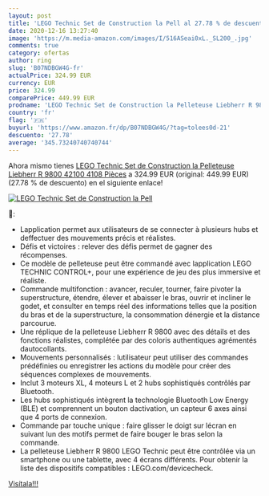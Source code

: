 ```yaml
---
layout: post
title: 'LEGO Technic Set de Construction la Pell al 27.78 % de descuento'
date: 2020-12-16 13:27:40
image: 'https://m.media-amazon.com/images/I/516ASeai0xL._SL200_.jpg'
comments: true
category: ofertas
author: ring
slug: 'B07NDBGW4G-fr'
actualPrice: 324.99 EUR
currency: EUR
price: 324.99
comparePrice: 449.99 EUR
prodname: 'LEGO Technic Set de Construction la Pelleteuse Liebherr R 9800  42100  4108 Pièces'
country: 'fr'
flag: '🇫🇷'
buyurl: 'https://www.amazon.fr/dp/B07NDBGW4G/?tag=tolees0d-21'
descuento: '27.78'
average: '345.73240740740744'
---
```


Ahora mismo tienes [LEGO Technic Set de Construction la Pelleteuse Liebherr R 9800  42100  4108 Pièces](https://www.amazon.fr/dp/B07NDBGW4G/?tag=tolees0d-21) a 324.99 EUR (original: 449.99 EUR) (27.78 %  de descuento) en el siguiente enlace!

[![LEGO Technic Set de Construction la Pell](https://m.media-amazon.com/images/I/516ASeai0xL._SL200_.jpg)](https://www.amazon.fr/dp/B07NDBGW4G/?tag=tolees0d-21)

🔎:

- Lapplication permet aux utilisateurs de se connecter à plusieurs hubs et deffectuer des mouvements précis et réalistes.
- Défis et victoires : relever des défis permet de gagner des récompenses.
- Ce modèle de pelleteuse peut être commandé avec lapplication LEGO TECHNIC CONTROL+, pour une expérience de jeu des plus immersive et réaliste.
- Commande multifonction : avancer, reculer, tourner, faire pivoter la superstructure, étendre, élever et abaisser le bras, ouvrir et incliner le godet, et consulter en temps réel des informations telles que la position du bras et de la superstructure, la consommation dénergie et la distance parcourue.
- Une réplique de la pelleteuse Liebherr R 9800 avec des détails et des fonctions réalistes, complétée par des coloris authentiques agrémentés dautocollants.
- Mouvements personnalisés : lutilisateur peut utiliser des commandes prédéfinies ou enregistrer les actions du modèle pour créer des séquences complexes de mouvements.
- Inclut 3 moteurs XL, 4 moteurs L et 2 hubs sophistiqués contrôlés par Bluetooth.
- Les hubs sophistiqués intègrent la technologie Bluetooth Low Energy (BLE) et comprennent un bouton dactivation, un capteur 6 axes ainsi que 4 ports de connexion.
- Commande par touche unique : faire glisser le doigt sur lécran en suivant lun des motifs permet de faire bouger le bras selon la commande.
- La pelleteuse Liebherr R 9800 LEGO Technic peut être contrôlée via un smartphone ou une tablette, avec 4 écrans différents. Pour obtenir la liste des dispositifs compatibles : LEGO.com/devicecheck.

[Visítala!!!](https://www.amazon.fr/dp/B07NDBGW4G/?tag=tolees0d-21)
